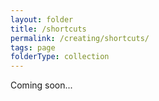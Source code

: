 ```yaml
---
layout: folder
title: /shortcuts
permalink: /creating/shortcuts/
tags: page
folderType: collection
---
```


Coming soon...